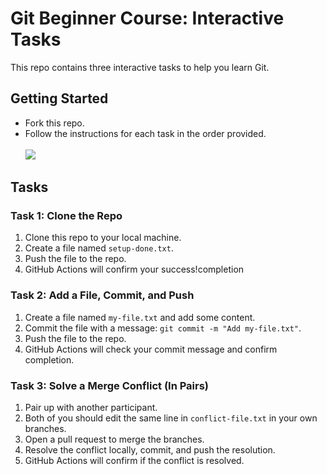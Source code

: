 # Git Beginner Course: Interactive Tasks

This repo contains three interactive tasks to help you learn Git. <br>


## Getting Started
- Fork this repo.
- Follow the instructions for each task in the order provided. <br> <br>
[![](https://img.shields.io/badge/Go%20to%20Exercise-%E2%86%92-1f883d?style=for-the-badge&logo=github&labelColor=197935)](https://github.com/sanderchriss/GitPresentationTest/issues/new?title=Git%20Course%20Tasks&body=%23%20Git%20Beginner%20Course%0A%0AWelcome%20to%20the%20Git%20Beginner%20Course!%20This%20issue%20will%20track%20your%20progress%20through%20the%20tasks.%0A%0A---%0A%0A%3C%21--%20TASK%201%20--%3E%0A%23%20Task%201%3A%20Clone%20the%20Repo%0A%0A1.%20Clone%20this%20repo%20to%20your%20local%20machine%3A%0A%20%20%20%20%60%60%60bash%0A%20%20%20%20git%20clone%20%3Crepo-url%3E%0A%20%20%20%20%60%60%60%0A2.%20Create%20a%20file%20named%20%60setup-done.txt%60.%0A3.%20Push%20the%20file%20to%20the%20repo%3A%0A%20%20%20%20%60%60%60bash%0A%20%20%20%20git%20add%20setup-done.txt%0A%20%20%20%20git%20commit%20-m%20%22Add%20setup-done.txt%22%0A%20%20%20%20git%20push%0A%20%20%20%20%60%60%60%0A4.%20Wait%20for%20feedback%20in%20this%20issue!%0A%0A---%0A%0A%3C%21--%20TASK%202%20and%203%20will%20appear%20here%20after%20completion%20--%3E)
## Tasks

### Task 1: Clone the Repo
1. Clone this repo to your local machine.
2. Create a file named `setup-done.txt`.
3. Push the file to the repo.
4. GitHub Actions will confirm your success!completion

### Task 2: Add a File, Commit, and Push
1. Create a file named `my-file.txt` and add some content.
2. Commit the file with a message: `git commit -m "Add my-file.txt"`.
3. Push the file to the repo.
4. GitHub Actions will check your commit message and confirm completion.

### Task 3: Solve a Merge Conflict (In Pairs)
1. Pair up with another participant.
2. Both of you should edit the same line in `conflict-file.txt` in your own branches.
3. Open a pull request to merge the branches.
4. Resolve the conflict locally, commit, and push the resolution.
5. GitHub Actions will confirm if the conflict is resolved.


